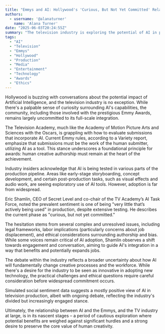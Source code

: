 ```yaml
---
title: "Emmys and AI: Hollywood's 'Curious, But Not Yet Committed' Relationship"
authors:
  - username: '@alanaturner'
    name: 'Alana Turner'
date: "2025-06-03T20:24:55Z"
summary: "The television industry is exploring the potential of AI in production, but significant hesitation remains despite growing curiosity, impacting how AI-assisted work might be viewed for prestigious awards like the Emmys."
tags:
  - "AI"
  - "Television"
  - "Emmys"
  - "Hollywood"
  - "Production"
  - "Media"
  - "Entertainment"
  - "Technology"
  - "Awards"
  - "Ethics"
---
```


Hollywood is buzzing with conversations about the potential impact of Artificial Intelligence, and the television industry is no exception. While there's a palpable sense of curiosity surrounding AI's capabilities, the community, including those involved with the prestigious Emmy Awards, remains largely uncommitted to its full-scale integration.

The Television Academy, much like the Academy of Motion Picture Arts and Sciences with the Oscars, is grappling with how to evaluate submissions that incorporate AI. Current Emmy rules, according to a Variety report, emphasize that submissions must be the work of the human submitter, utilizing AI as a tool. This stance underscores a foundational principle for awards: human creative authorship must remain at the heart of the achievement.

Industry insiders acknowledge that AI is being tested in various parts of the production pipeline. Areas like early-stage storyboarding, concept development, and certain post-production tasks, such as visual effects and audio work, are seeing exploratory use of AI tools. However, adoption is far from widespread.

Eric Shamlin, CEO of Secret Level and co-chair of the TV Academy’s AI Task Force, noted the prevalent sentiment is one of being "very little that’s actively being used" in production, despite extensive testing. He describes the current phase as "curious, but not yet committed."

The hesitation stems from several complex and unresolved issues, including legal frameworks, labor implications (particularly concerns about job displacement), and ethical considerations surrounding authorship and bias. While some voices remain critical of AI adoption, Shamlin observes a shift towards engagement and conversation, aiming to guide AI's integration in a way that benefits and potentially expands jobs.

The debate within the industry reflects a broader uncertainty about how AI will fundamentally change creative processes and the workforce. While there's a desire for the industry to be seen as innovative in adopting new technology, the practical challenges and ethical questions require careful consideration before widespread commitment occurs.

Simulated social sentiment data suggests a mostly positive view of AI in television production, albeit with ongoing debate, reflecting the industry's divided but increasingly engaged stance.

Ultimately, the relationship between AI and the Emmys, and the TV industry at large, is in its nascent stages – a period of cautious exploration where potential benefits are weighed against significant hurdles and a strong desire to preserve the core value of human creativity.
